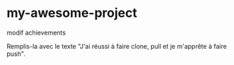 # my-awesome-project
 modif
 achievements
 
 
 
 Remplis-la avec le texte "J'ai réussi à faire clone, pull et je m'apprête à faire push".
